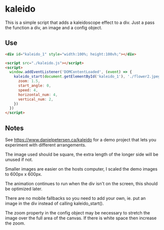 # kaleido

This is a simple script that adds a kaleidoscope effect to a div. Just a pass the function a div, an image and a config object.

## Use

```html
<div id="kaleido_1" style="width:100%; height:100vh;"></div>

<script src="./kaleido.js"></script>
<script>
  window.addEventListener('DOMContentLoaded', (event) => {
    kaleido_start(document.getElementById('kaleido_1'), './flower2.jpeg', {
      zoom: 1.5,
      start_angle: 0,
      speed: 4,
      horizontal_num: 4,
      vertical_num: 2,
    })
  })
</script>
```

## Notes

See https://www.danielpetersen.ca/kaleido for a demo project that lets you experiment with different arrangements. 

The image used should be square, the extra length of the longer side will be unused if not.

Smaller images are easier on the hosts computer, I scaled the demo images to 600px x 600px.

The animation continues to run when the div isn't on the screen, this should be optimized later.

There are no mobile fallbacks so you need to add your own, ie. put an image in the div instead of calling kaleido_start().

The zoom property in the config object may be necessary to stretch the image over the full area of the canvas. If there is white space then increase the zoom. 

